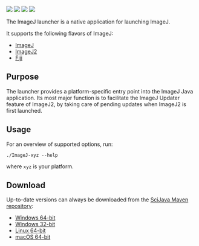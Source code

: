[![](https://img.shields.io/maven-central/v/net.imagej/imagej-launcher.svg)](https://search.maven.org/#search%7Cgav%7C1%7Cg%3A%22net.imagej%22%20AND%20a%3A%22imagej-launcher%22)
[![](https://travis-ci.org/imagej/imagej-launcher.svg?branch=master)](https://travis-ci.org/imagej/imagej-launcher)
[![](https://ci.appveyor.com/api/projects/status/95q9hoe091w96b2n/branch/master?svg=true)](https://ci.appveyor.com/project/scijava/imagej-launcher)
![](https://github.com/imagej/imagej-launcher/workflows/JDK%20Gauntlet%20CI/badge.svg?branch=master)

The ImageJ launcher is a native application for launching ImageJ.

It supports the following flavors of ImageJ:

* [ImageJ](https://github.com/imagej/imagej)
* [ImageJ2](https://github.com/imagej/imagej2)
* [Fiji](https://github.com/fiji/fiji)

## Purpose

The launcher provides a platform-specific entry point into the ImageJ Java
application. Its most major function is to facilitate the ImageJ Updater
feature of ImageJ2, by taking care of pending updates when ImageJ2 is first
launched.

## Usage

For an overview of supported options, run:

    ./ImageJ-xyz --help

where `xyz` is your platform.

## Download

Up-to-date versions can always be downloaded from the
[SciJava Maven repository](https://maven.scijava.org):

- [Windows 64-bit](https://maven.scijava.org/service/local/artifact/maven/redirect?r=snapshots&g=net.imagej&a=imagej-launcher&v=LATEST&e=exe&c=win64)
- [Windows 32-bit](https://maven.scijava.org/service/local/artifact/maven/redirect?r=snapshots&g=net.imagej&a=imagej-launcher&v=LATEST&e=exe&c=win32)
- [Linux 64-bit](https://maven.scijava.org/service/local/artifact/maven/redirect?r=snapshots&g=net.imagej&a=imagej-launcher&v=LATEST&e=exe&c=linux64)
- [macOS 64-bit](https://maven.scijava.org/service/local/artifact/maven/redirect?r=snapshots&g=net.imagej&a=imagej-launcher&v=LATEST&e=exe&c=macosx)
